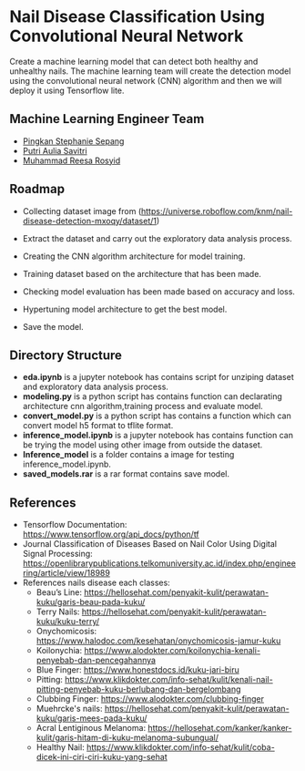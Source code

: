# Nail Disease Classification Using Convolutional Neural Network

Create a machine learning model that can detect both healthy and unhealthy nails. The machine learning team will create the detection model using the convolutional neural network (CNN) algorithm and then we will deploy it using Tensorflow lite.

## Machine Learning Engineer Team

- [Pingkan Stephanie Sepang](https://github.com/pingkanss)
- [Putri Aulia Savitri](https://github.com/putriaulias)
- [Muhammad Reesa Rosyid](https://github.com/reesarosyid)

## Roadmap

- Collecting dataset image from (https://universe.roboflow.com/knm/nail-disease-detection-mxoqy/dataset/1)

- Extract the dataset and carry out the exploratory data analysis process.

- Creating the CNN algorithm architecture for model training.

- Training dataset based on the architecture that has been made.

- Checking model evaluation has been made based on accuracy and loss.

- Hypertuning model architecture to get the best model.

- Save the model.

## Directory Structure

- **eda.ipynb** is a jupyter notebook has contains script for unziping dataset and exploratory data analysis process.
- **modeling.py** is a python script has contains function  can declarating architecture cnn algorithm,training process and evaluate model.
- **convert_model.py** is a python script has contains a function which can convert model h5 format to tflite format.
- **inference_model.ipynb** is a jupyter notebook has contains function can be trying the model using other image from outside the dataset.
- **Inference_model** is a folder contains a image for testing inference_model.ipynb.
- **saved_models.rar** is a rar format contains save model.

## References
- Tensorflow Documentation: https://www.tensorflow.org/api_docs/python/tf
- Journal Classification of Diseases Based on Nail Color Using Digital Signal Processing: https://openlibrarypublications.telkomuniversity.ac.id/index.php/engineering/article/view/18989 
- References nails disease each classes:
    - Beau’s Line: https://hellosehat.com/penyakit-kulit/perawatan-kuku/garis-beau-pada-kuku/
    - Terry Nails: https://hellosehat.com/penyakit-kulit/perawatan-kuku/kuku-terry/
    - Onychomicosis: https://www.halodoc.com/kesehatan/onychomicosis-jamur-kuku
    - Koilonychia: https://www.alodokter.com/koilonychia-kenali-penyebab-dan-pencegahannya
    - Blue Finger: https://www.honestdocs.id/kuku-jari-biru
    - Pitting: https://www.klikdokter.com/info-sehat/kulit/kenali-nail-pitting-penyebab-kuku-berlubang-dan-bergelombang
    - Clubbing Finger: https://www.alodokter.com/clubbing-finger
    - Muehrcke's nails: https://hellosehat.com/penyakit-kulit/perawatan-kuku/garis-mees-pada-kuku/
    - Acral Lentiginous Melanoma: https://hellosehat.com/kanker/kanker-kulit/garis-hitam-di-kuku-melanoma-subungual/
    - Healthy Nail: https://www.klikdokter.com/info-sehat/kulit/coba-dicek-ini-ciri-ciri-kuku-yang-sehat
